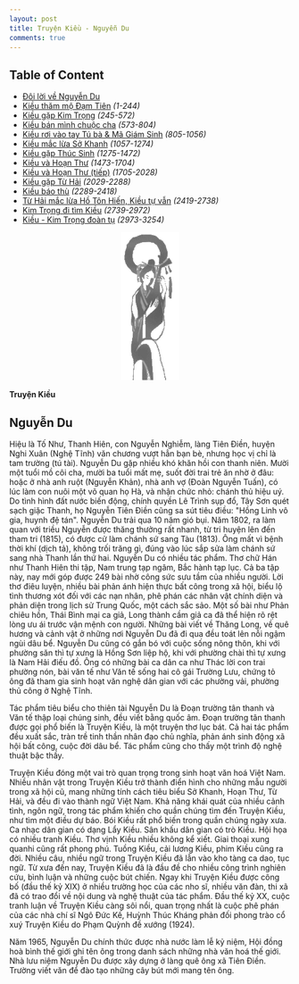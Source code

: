```yaml
---
layout: post
title: Truyện Kiều - Nguyễn Du
comments: true
---
```


## Table of Content

+ [Đôi lời về Nguyễn Du](#nguyen-du)
+ [Kiều thăm mộ Đạm Tiên](./_kieu-tham-mo-dam-tien.md) _(1-244)_
+ [Kiều gặp Kim Trọng](#) _(245-572)_
+ [Kiều bán mình chuộc cha](#) _(573-804)_
+ [Kiều rơi vào tay Tú bà & Mã Giám Sinh](#) _(805-1056)_
+ [Kiều mắc lừa Sở Khanh](#) _(1057-1274)_
+ [Kiều gặp Thúc Sinh](#) _(1275-1472)_
+ [Kiều và Hoạn Thư](#) _(1473-1704)_
+ [Kiều và Hoạn Thư (tiếp)](#) _(1705-2028)_
+ [Kiều gặp Từ Hải](#) _(2029-2288)_
+ [Kiều báo thù](#) _(2289-2418)_
+ [Từ Hải mắc lừa Hồ Tôn Hiến, Kiều tự vẫn](#) _(2419-2738)_
+ [Kim Trọng đi tìm Kiều](#) _(2739-2972)_
+ [Kiều - Kim Trọng đoàn tụ](#) _(2973-3254)_

<p align="center">
    <img src="/img/kieu.gif"/>
    <p>
    <b>Truyện Kiều</b>
    </p>
</p>

<a name="nguyen-du"></a>
## Nguyễn Du

Hiệu là Tố Như, Thanh Hiên, con Nguyễn Nghiễm, làng Tiên Điền, huyện Nghi Xuân (Nghệ Tĩnh) văn chương vượt hẳn bạn bè, nhưng học vị chỉ là tam trường (tú tài). Nguyễn Du gặp nhiều khó khăn hồi con thanh niên. Mười một tuổi mồ côi cha, mười ba tuổi mất mẹ, suốt đời trai trẻ ăn nhờ ở đâu: hoặc ở nhà anh ruột (Nguyễn Khản), nhà anh vợ (Đoàn Nguyễn Tuấn), có lúc làm con nuôi một võ quan họ Hà, và nhận chức nhỏ: chánh thủ hiệu uý. Do tình hình đất nước biến động, chính quyền Lê Trình sụp đổ, Tây Sơn quét sạch giặc Thanh, họ Nguyễn Tiên Điền cũng sa sút tiêu điều: "Hồng Linh vô gia, huynh đệ tán". Nguyễn Du trải qua 10 năm gió bụi. Năm 1802, ra làm quan với triều Nguyễn được thăng thưởng rất nhanh, từ tri huyện lên đến tham tri (1815), có được cử làm chánh sứ sang Tàu (1813). Ông mất vì bệnh thời khí (dịch tả), không trối trăng gì, đúng vào lúc sắp sửa làm chánh sứ sang nhà Thanh lần thứ hai.
Nguyễn Du có nhiều tác phẩm. Thơ chữ Hán như Thanh Hiên thi tập, Nam trung tạp ngâm, Bắc hành tạp lục. Cả ba tập này, nay mới góp được 249 bài nhờ công sức sưu tầm của nhiều người. Lời thơ điêu luyện, nhiều bài phản ánh hiện thực bất công trong xã hội, biểu lộ tình thương xót đối với các nạn nhân, phê phán các nhân vật chính diện và phản diện trong lịch sử Trung Quốc, một cách sắc sảo. Một số bài như Phản chiêu hồn, Thái Bình mại ca giả, Long thành cầm giả ca đã thể hiện rõ rệt lòng ưu ái trước vận mệnh con người. Những bài viết về Thăng Long, về quê hương và cảnh vật ở những nơi Nguyễn Du đã đi qua đều toát lên nỗi ngậm ngùi dâu bể. Nguyễn Du cũng có gắn bó với cuộc sống nông thôn, khi với phường săn thì tự xưng là Hồng Sơn liệp hộ, khi với phường chài thì tự xưng là Nam Hải điếu đồ. Ông có những bài ca dân ca như Thác lời con trai phường nón, bài văn tế như Văn tế sống hai cô gái Trường Lưu, chứng tỏ ông đã tham gia sinh hoạt văn nghệ dân gian với các phường vải, phường thủ công ở Nghệ Tĩnh.

Tác phẩm tiêu biểu cho thiên tài Nguyễn Du là Đoạn trường tân thanh và Văn tế thập loại chúng sinh, đều viết bằng quốc âm. Đoạn trường tân thanh được gọi phổ biến là Truyện Kiều, là một truyện thơ lục bát. Cả hai tác phẩm đều xuất sắc, tràn trề tinh thần nhân đạo chủ nghĩa, phản ánh sinh động xã hội bất công, cuộc đời dâu bể. Tác phẩm cũng cho thấy một trình độ nghệ thuật bậc thầy.

Truyện Kiều đóng một vai trò quan trọng trong sinh hoạt văn hoá Việt Nam. Nhiều nhân vật trong Truyện Kiều trở thành điển hình cho những mẫu người trong xã hội cũ, mang những tính cách tiêu biểu Sở Khanh, Hoạn Thư, Từ Hải, và đều đi vào thành ngữ Việt Nam. Khả năng khái quát của nhiều cảnh tình, ngôn ngữ, trong tác phẩm khiến cho quần chúng tìm đến Truyện Kiều, như tìm một điều dự báo. Bói Kiều rất phổ biến trong quần chúng ngày xưa. Ca nhạc dân gian có dạng Lẩy Kiều. Sân khấu dân gian có trò Kiều. Hội họa có nhiều tranh Kiều. Thơ vịnh Kiều nhiều không kể xiết. Giai thoại xung quanhi cũng rất phong phú. Tuồng Kiều, cải lương Kiều, phim Kiều cũng ra đời. Nhiều câu, nhiều ngữ trong Truyện Kiều đã lẫn vào kho tàng ca dao, tục ngữ. Từ xưa đến nay, Truyện Kiều đã là đầu đề cho nhiều công trình nghiên cứu, bình luận và những cuộc bút chiến. Ngay khi Truyện Kiều được công bố (đầu thế kỷ XIX) ở nhiều trường học của các nho sĩ, nhiều văn đàn, thi xã đã có trao đổi về nội dung và nghệ thuật của tác phẩm. Đầu thế kỷ XX, cuộc tranh luận về Truyện Kiều càng sôi nổi, quan trọng nhất là cuộc phê phán của các nhà chí sĩ Ngô Đức Kế, Huỳnh Thúc Kháng phản đối phong trào cổ xuý Truyện Kiều do Phạm Quỳnh đề xướng (1924).

Năm 1965, Nguyễn Du chính thức được nhà nước làm lễ kỷ niệm, Hội đồng hoà bình thế giới ghi tên ông trong danh sách những nhà văn hoá thế giới. Nhà lưu niệm Nguyễn Du được xây dựng ở làng quê ông xã Tiên Điền. Trường viết văn để đào tạo những cây bút mới mang tên ông.